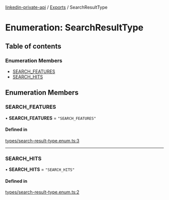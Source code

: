 [linkedin-private-api](../README.md) / [Exports](../modules.md) / SearchResultType

# Enumeration: SearchResultType

## Table of contents

### Enumeration Members

- [SEARCH\_FEATURES](SearchResultType.md#search_features)
- [SEARCH\_HITS](SearchResultType.md#search_hits)

## Enumeration Members

### SEARCH\_FEATURES

• **SEARCH\_FEATURES** = ``"SEARCH_FEATURES"``

#### Defined in

[types/search-result-type.enum.ts:3](https://github.com/SkyberSolutions/linkedin-private-api/blob/2fe9e6a/src/types/search-result-type.enum.ts#L3)

___

### SEARCH\_HITS

• **SEARCH\_HITS** = ``"SEARCH_HITS"``

#### Defined in

[types/search-result-type.enum.ts:2](https://github.com/SkyberSolutions/linkedin-private-api/blob/2fe9e6a/src/types/search-result-type.enum.ts#L2)
